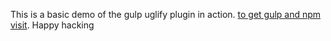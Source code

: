 This is a basic demo of the gulp uglify plugin in action. [to get gulp and npm visit](http://gulpjs.com/). Happy hacking